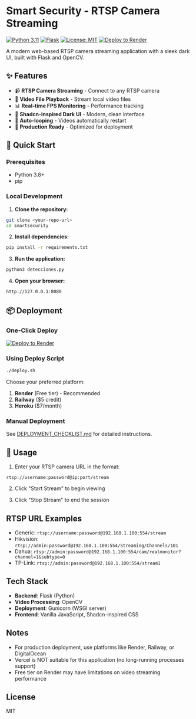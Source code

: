 # Smart Security - RTSP Camera Streaming

[![Python 3.11](https://img.shields.io/badge/python-3.11-blue.svg)](https://www.python.org/downloads/)
[![Flask](https://img.shields.io/badge/flask-3.1.0-green.svg)](https://flask.palletsprojects.com/)
[![License: MIT](https://img.shields.io/badge/License-MIT-yellow.svg)](LICENSE)
[![Deploy to Render](https://img.shields.io/badge/deploy-render-46e3b7.svg)](https://render.com)

A modern web-based RTSP camera streaming application with a sleek dark UI, built with Flask and OpenCV.

## ✨ Features

- 📹 **RTSP Camera Streaming** - Connect to any RTSP camera
- 🎥 **Video File Playback** - Stream local video files
- 📊 **Real-time FPS Monitoring** - Performance tracking
- 🎨 **Shadcn-inspired Dark UI** - Modern, clean interface
- 🔄 **Auto-looping** - Videos automatically restart
- 🚀 **Production Ready** - Optimized for deployment

## 🚀 Quick Start

### Prerequisites
- Python 3.8+
- pip

### Local Development

1. **Clone the repository:**
```bash
git clone <your-repo-url>
cd smartsecurity
```

2. **Install dependencies:**
```bash
pip install -r requirements.txt
```

3. **Run the application:**
```bash
python3 detecciones.py
```

4. **Open your browser:**
```
http://127.0.0.1:8080
```

## 📦 Deployment

### One-Click Deploy

[![Deploy to Render](https://render.com/images/deploy-to-render-button.svg)](https://render.com/deploy)

### Using Deploy Script

```bash
./deploy.sh
```

Choose your preferred platform:
1. **Render** (Free tier) - Recommended
2. **Railway** ($5 credit)
3. **Heroku** ($7/month)

### Manual Deployment

See [DEPLOYMENT_CHECKLIST.md](DEPLOYMENT_CHECKLIST.md) for detailed instructions.

## 🎥 Usage

1. Enter your RTSP camera URL in the format:
```
rtsp://username:password@ip:port/stream
```

2. Click "Start Stream" to begin viewing

3. Click "Stop Stream" to end the session

## RTSP URL Examples

- Generic: `rtsp://username:password@192.168.1.100:554/stream`
- Hikvision: `rtsp://admin:password@192.168.1.100:554/Streaming/Channels/101`
- Dahua: `rtsp://admin:password@192.168.1.100:554/cam/realmonitor?channel=1&subtype=0`
- TP-Link: `rtsp://admin:password@192.168.1.100:554/stream1`

## Tech Stack

- **Backend**: Flask (Python)
- **Video Processing**: OpenCV
- **Deployment**: Gunicorn (WSGI server)
- **Frontend**: Vanilla JavaScript, Shadcn-inspired CSS

## Notes

- For production deployment, use platforms like Render, Railway, or DigitalOcean
- Vercel is NOT suitable for this application (no long-running processes support)
- Free tier on Render may have limitations on video streaming performance

## License

MIT
